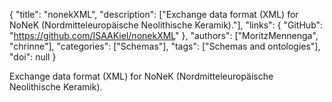 {
  "title": "nonekXML",
  "description": ["Exchange data format (XML) for NoNeK (Nordmitteleuropäische Neolithische Keramik)."],
  "links": {
    "GitHub": "https://github.com/ISAAKiel/nonekXML"
  },
  "authors": ["MoritzMennenga", "chrinne"],
  "categories": ["Schemas"],
  "tags": ["Schemas and ontologies"],
  "doi": null
}

<!-- Generated by csv2md.R – do not edit by hand -->

Exchange data format (XML) for NoNeK (Nordmitteleuropäische Neolithische Keramik).